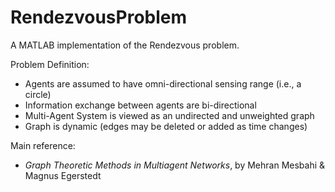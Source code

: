 # RendezvousProblem
A MATLAB implementation of the Rendezvous problem. 

Problem Definition: 
  - Agents are assumed to have omni-directional sensing range (i.e., a circle)
  - Information exchange between agents are bi-directional
  - Multi-Agent System is viewed as an undirected and unweighted graph
  - Graph is dynamic (edges may be deleted or added as time changes)

Main reference:
  - *Graph Theoretic Methods in Multiagent Networks*, by Mehran Mesbahi & Magnus Egerstedt
